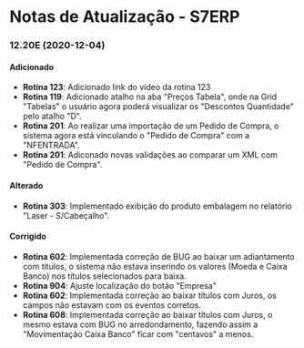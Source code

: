 # Notas de Atualização - S7ERP

### 12.20E (2020-12-04)

#### Adicionado

 * **Rotina 123**: Adicionado link do vídeo da rotina 123
 * **Rotina 119**: Adicionado atalho na aba "Preços Tabela", onde na Grid "Tabelas" o usuário agora poderá visualizar os "Descontos Quantidade" pelo atalho "D".
 * **Rotina 201**: Ao realizar uma importação de um Pedido de Compra, o sistema agora está vinculando o "Pedido de Compra" com a "NFENTRADA".
 * **Rotina 201**: Adiconado novas validações ao comparar um XML com "Pedido de Compra".
 
 #### Alterado
 
 * **Rotina 303**: Implementado exibição do produto embalagem no relatório "Laser - S/Cabeçalho".

  #### Corrigido
 
 * **Rotina 602**: Implementada correção de BUG ao baixar um adiantamento com títulos, o sistema não estava inserindo os valores (Moeda e Caixa Banco) nos títulos selecionados para baixa.
 * **Rotina 904**: Ajuste localização do botão "Empresa"
 * **Rotina 602**: Implementada correção ao baixar títulos com Juros, os campos não estavam com os eventos corretos.
 * **Rotina 608**: Implementada correção ao baixar títulos com Juros, o mesmo estava com BUG no arredondamento, fazendo assim a "Movimentação Caixa Banco" ficar com "centavos" a menos.
 
